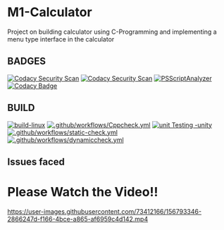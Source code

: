 # M1-Calculator
Project on building calculator using C-Programming and implementing a menu type interface in the calculator
## BADGES
[![Codacy Security Scan](https://github.com/prabakaran-8bit/M1_ProjectGoal_util/actions/workflows/codacy.yml/badge.svg)](https://github.com/prabakaran-8bit/M1_ProjectGoal_util/actions/workflows/codacy.yml)
[![Codacy Security Scan](https://github.com/prabakaran-8bit/M1_ProjectGoal_util/actions/workflows/codacy.yml/badge.svg)](https://github.com/prabakaran-8bit/M1_ProjectGoal_util/actions/workflows/codacy.yml)
[![PSScriptAnalyzer](https://github.com/prabakaran-8bit/M1_ProjectGoal_util/actions/workflows/powershell.yml/badge.svg)](https://github.com/prabakaran-8bit/M1_ProjectGoal_util/actions/workflows/powershell.yml)
[![Codacy Badge](https://app.codacy.com/project/badge/Grade/7b88822c21f643acaf7ec742ad02f792)](https://www.codacy.com/gh/prabakaran-8bit/M1_ProjectGoal_util/dashboard?utm_source=github.com&amp;utm_medium=referral&amp;utm_content=prabakaran-8bit/M1_ProjectGoal_util&amp;utm_campaign=Badge_Grade)
## BUILD
[![build-linux](https://github.com/prabakaran-8bit/M1_ProjectGoal_util/actions/workflows/build-linux.yml/badge.svg)](https://github.com/prabakaran-8bit/M1_ProjectGoal_util/actions/workflows/build-linux.yml)
[![.github/workflows/Cppcheck.yml](https://github.com/prabakaran-8bit/M1_ProjectGoal_util/actions/workflows/Cppcheck.yml/badge.svg)](https://github.com/prabakaran-8bit/M1_ProjectGoal_util/actions/workflows/Cppcheck.yml)
[![unit Testing -unity](https://github.com/prabakaran-8bit/M1_ProjectGoal_util/actions/workflows/unity.yml/badge.svg)](https://github.com/prabakaran-8bit/M1_ProjectGoal_util/actions/workflows/unity.yml)
[![.github/workflows/static-check.yml](https://github.com/prabakaran-8bit/M1_ProjectGoal_util/actions/workflows/static-check.yml/badge.svg)](https://github.com/prabakaran-8bit/M1_ProjectGoal_util/actions/workflows/static-check.yml)
[![.github/workflows/dynamiccheck.yml](https://github.com/prabakaran-8bit/M1_ProjectGoal_util/actions/workflows/dynamiccheck.yml/badge.svg)](https://github.com/prabakaran-8bit/M1_ProjectGoal_util/actions/workflows/dynamiccheck.yml)
## Issues faced

# Please Watch the Video!!
https://user-images.githubusercontent.com/73412166/156793346-2866247d-f166-4bce-a865-af6959c4d142.mp4


